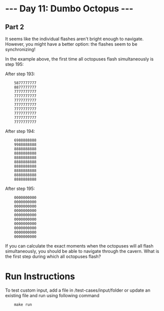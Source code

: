 # --- Day 11: Dumbo Octopus ---

## Part 2

It seems like the individual flashes aren't bright enough to navigate. However, you might have a better option: the flashes seem to be synchronizing!

In the example above, the first time all octopuses flash simultaneously is step 195:

After step 193:

        5877777777
        8877777777
        7777777777
        7777777777
        7777777777
        7777777777
        7777777777
        7777777777
        7777777777
        7777777777

After step 194:

        6988888888
        9988888888
        8888888888
        8888888888
        8888888888
        8888888888
        8888888888
        8888888888
        8888888888
        8888888888

After step 195:

        0000000000
        0000000000
        0000000000
        0000000000
        0000000000
        0000000000
        0000000000
        0000000000
        0000000000
        0000000000

If you can calculate the exact moments when the octopuses will all flash simultaneously, you should be able to navigate through the cavern. What is the first step during which all octopuses flash?
# Run Instructions

To test custom input, add a file in /test-cases/input/folder or update an existing file and run using following command

        make run
